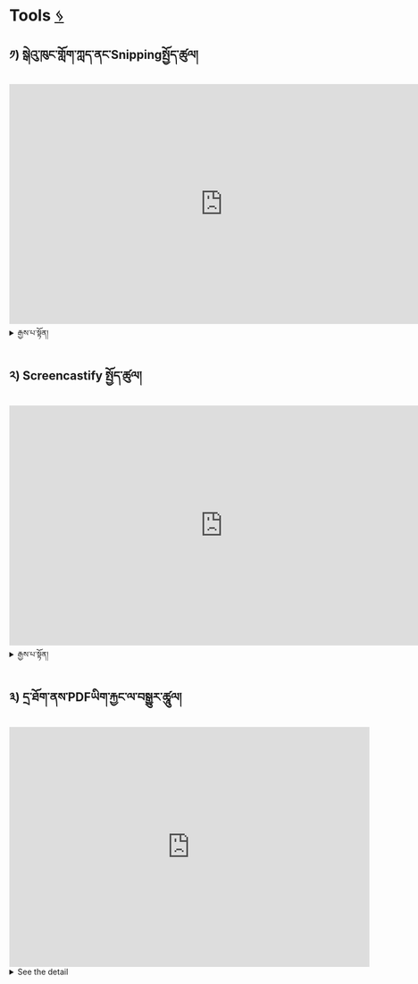 # Tools [ ᛃ ](en/howto/tools.md)
## ༡) སྒེའུ་ཁུང་གློག་ཀླད་ནང་Snippingསྤྱོད་ཚུལ། 

<iframe width="764" height="430" src="https://www.youtube.com/embed/R5SUujMKfI0" title="How to use snipping tool on Windows 11" frameborder="0" allow="accelerometer; autoplay; clipboard-write; encrypted-media; gyroscope; picture-in-picture; web-share" allowfullscreen></iframe>

<details>
  <summary>རྒྱས་པ་སྟོན།</summary>

### སྒེའུ་ཁུང་རྟགས་ཅན་ནང་Snipping Tool བཀོལ་ཚུལ།
1. གློག་ཀླད་སྒེའུ་ཁུང་རྟགས་ཅན་གྱི་ལག་ཆ།
2. རིན་མེད་དང་བཀོལ་སྤྱོད་སྟབས་བདེ།
3. ཕབ་ལེན་བྱེད་དགོས་མི་དགོས་གཉིས་ཡོད།


### ལག་ཆ་འདི་ལ་རིགས་གཉིས་ཡོད་དེ།
1. གློག་ཀླད་ནང་རང་འགྲིག་གིས་ཡོད་པ།
2. དྲ་ལམ་ནས་ཕབ་ལེན་བྱ་དགོས་པ།

### དང་བོ། གློག་ཀླད་ནང་རང་འགྲིག་གིས་ཡོད་པ་དེ་བཀོལ་ཚུལ།

<img src="https://user-images.githubusercontent.com/28945342/210725844-60fb7abf-c35c-4020-95f0-cfc2472fa5b7.png" width="15"/> ཐེབས་གཞོང་སྒང་གི་shift+window+S གསུམ་ག་མཉམ་གནོན་བྱས་ན་ཐད་ཀར་འཆར་ཡོང་བ་ཡིན།

<img src="https://user-images.githubusercontent.com/28945342/210725150-10913972-c2d6-4007-b3d7-b1eecf7871ac.png" width="400"/>

#### དངོས་སུ་འཆར་ཡོད་པའི་རྣམ་པ།

<img src="https://user-images.githubusercontent.com/28945342/210728244-c807517e-8f71-4987-88b1-26601ad386d2.png" width="50"/> ཟེར་བ་དེར་བསྣུན་ན་བྱེད་ནུས་སྒོ་འབྱེད་ཡོང་ཞིང་། དེ་ནས་ཐད་ཀར་འདྲ་པར་ལེན་ཆོག་པ་ཡིན།

<img src="https://user-images.githubusercontent.com/28945342/210727550-2c33b98a-f237-4e5d-8ecc-c17f085f2504.png" width="400"/>

#### Snipping Tool འཆོར་འཛེར་སྟངས།
1. མདའ་རྩེ་གཏུབ་གྲུའི་རྟགས་དེའི་སྟེང་བཞག་སྟེ་ཙིག་རྟགས་གཡས་གནོན་བྱོས།
2. Pin to taskbarཟེར་བར་བསྣུན་ན་རང་གི་འཆར་ངོས་སུ་འཛེར་འགྲོ་བ་ཡིན།

<img src="https://user-images.githubusercontent.com/28945342/210917333-175bbb92-74aa-46e3-b5b7-2e824ed38616.png" width="400"/>

### གཉིས་པ། དྲ་ལམ་ནས་ཕབ་ལེན་བྱ་ཚུལ།

**པབ་ལེན་དྲ་ཐག** [Link](https://freesnippingtool.com/setups/Free%20Snipping%20Tool%20-%207.4.0.0.msi)

#### ཕབ་ལེན་དང་འཇུག་སྤྲོད་ཀྱི་གོ་རིམ།
སྒང་གི་དྲ་ཐག་ལ་བསྣུན་ན་ཐད་ཀར་ཕབ་ལེན་བྱེད་ཡོང་།

<img src="https://user-images.githubusercontent.com/28945342/210940672-40ff8125-3104-4a2c-91a5-4adbecb69992.png" width="400"/>
 
#### ཕབ་ལེན་བྱས་ཟིན་པའི་ཡིག་ཆ་དེའི་སྟེང་ཉིས་སྡེབ་ཅིག་བྱོས་དང་འཇུག་སྤྲོད་བྱེད་འགོ་རྩོམ་ཡོང་།

<img src="https://user-images.githubusercontent.com/28945342/210940512-8b611963-f8e3-428b-9cb2-688f0df45ccf.png" width="400"/>

#### གོང་ནས་གོ་རིམ་ལྟར་རྗེས་མ་ཟེར་བ་རྣམས་ལ་རིམ་པར་བསྣུན་ཏེ། འདིའི་སྒང་གི་འགྲིག་སོང་ཟེར་བའི་བར་བསྣུན་ན་ཆ་ཚང་གྲུབ་ཟིན་པ་ཡིན། བཀོལ་ཚུལ་སྒང་གི་དེ་དང་མཚུངས་སོ།།

<img src="https://user-images.githubusercontent.com/28945342/210941540-48176c9f-4599-4627-9a32-35cf770d460e.png" width="400"/>

</details>

## ༢) Screencastify སྤྱོད་ཚུལ།

<iframe width="764" height="430" src="https://www.youtube.com/embed/ZY_AACU4Uj0" title="How to Use Screencastify" frameborder="0" allow="accelerometer; autoplay; clipboard-write; encrypted-media; gyroscope; picture-in-picture; web-share" allowfullscreen></iframe>

<details>
  <summary>རྒྱས་པ་སྟོན།</summary>

### Screencastify ནི་

  **1.** རིན་མེད་ཀྱིས་བཀོལ་ཆོག
  **2.** འཆར་ངོས་བརྙན་ལེན་ཡོ་ཆས།
  **3.** ཕབ་ལེན་བྱ་དགོས་མོད་འཇུག་སྤྲོད་བྱ་མི་དགོས།
  **4.** Chrome དྲ་ཚིགས་ནང་བསྣན་པས་ཆོག

Right click on **Screencastify** just below and **Open link in new tab**

<p>Check out <a href="https://www.screencastify.com/">Screencastify</a></p>

### How to add Screencastify to Chrome

<img src="https://user-images.githubusercontent.com/28945342/211235498-c0487042-e2d0-47ac-b2c7-22f8f1e35eb5.gif" width="400"/>


### བརྙན་ལེན་ཚུལ།

🔔 **Notice**: You need to sign in or sign up first time before recording

<img src="https://user-images.githubusercontent.com/28945342/210491578-0380fbcf-c61b-49af-a663-4c3e6a6f643f.gif" width="400"/>

### འདིའི་ཁྱད་ཆོས་སྤྱོད་ཚུལ།

<img src="https://user-images.githubusercontent.com/28945342/210493855-3732484e-436e-47c3-9a87-91877fb2950f.gif" width="400"/>

### བརྙན་རྩོམ་སྒྲིག་བྱ་ཚུལ།

<img src="https://user-images.githubusercontent.com/28945342/210493690-c32a6876-3c5d-4e43-a296-ca8c2114475b.gif" width="400"/>

### བརྙན་དེའི་ནང་Q&Aདྲི་བ་འདྲི་ཚུལ།

<img src="https://user-images.githubusercontent.com/28945342/210494395-7db6e3b8-2491-49c4-b463-d57502de79aa.gif" width="400"/>

### ཞིབ་ཕྲ་གཤམ་གྱི་དྲ་ཐག་བརྒྱུད་ནས་གཟིགས།

☞ **Link:** https://www.screencastify.com/

</details>

## ༣) དྲ་ཐོག་ནས་PDFཡིག་རྐྱང་ལ་བསྒྱུར་ཚཱུལ།

<iframe width="645" height="430" src="https://www.youtube.com/embed/dzdkvOHWxpU" title="Convert PDF To Text Online - How To Convert PDF To Text Online - PDFTOTEXT" frameborder="0" allow="accelerometer; autoplay; clipboard-write; encrypted-media; gyroscope; picture-in-picture; web-share" allowfullscreen></iframe>

<details>
  <summary>See the detail</summary>

### PDFཡིག་རྐྱང་ལ་བསྒྱུར།

**Qualities**
**1.** free to use
**2.** Use online
**3.** Easy to use
**4.** Work perfectly 


Right click on **Converter** just below and **Open link in new tab**
<p>Check out <a href="https://pdftotext.com//">Converter</a></p>

### PDFཡིག་ཆ་སྣོན་ཚུལ།
1. Upload PDF file to Converter or 
6. Drop PDF file to Converter

<img src="https://user-images.githubusercontent.com/28945342/211714157-8d52299e-3144-4469-8698-365c6287db10.gif" width="400"/>

### How to download and chck the file

<img src="https://user-images.githubusercontent.com/28945342/211715338-d4a58950-bae3-4942-ab4e-e1c737e07d43.gif" width="400"/>

</details>

